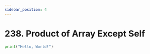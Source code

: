 ```yaml
---
sidebar_position: 4
---
```


# 238. Product of Array Except Self

```python novice-high/02/02/2
print("Hello, World!")
```